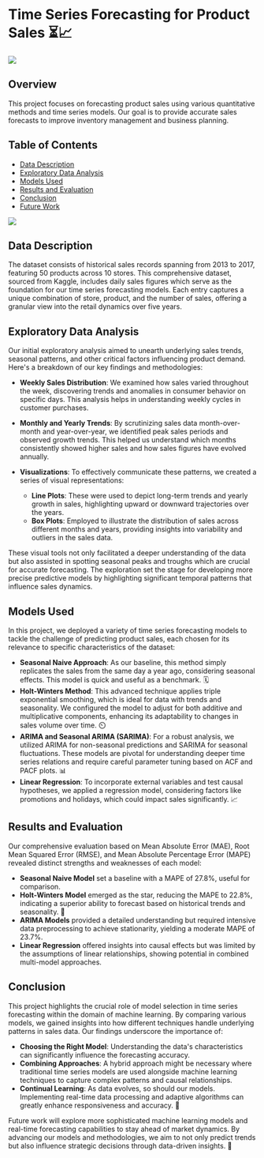 # Time Series Forecasting for Product Sales ⏳📈

<img src ='https://miro.medium.com/v2/resize:fit:1400/format:webp/1*x6l6VMQgdQ-k1XU2XaaX7A.jpeg'>

## Overview
This project focuses on forecasting product sales using various quantitative methods and time series models. Our goal is to provide accurate sales forecasts to improve inventory management and business planning.

## Table of Contents

- [Data Description](#data-description)
- [Exploratory Data Analysis](#exploratory-data-analysis)
- [Models Used](#models-used)
- [Results and Evaluation](#results-and-evaluation)
- [Conclusion](#conclusion)
- [Future Work](#future-work)

<img src = 'https://miro.medium.com/v2/resize:fit:1400/format:webp/1*TLntcCZE8KBKE4QACbRoaw.png'>

## Data Description
The dataset consists of historical sales records spanning from 2013 to 2017, featuring 50 products across 10 stores. This comprehensive dataset, sourced from Kaggle, includes daily sales figures which serve as the foundation for our time series forecasting models. Each entry captures a unique combination of store, product, and the number of sales, offering a granular view into the retail dynamics over five years.

## Exploratory Data Analysis
Our initial exploratory analysis aimed to unearth underlying sales trends, seasonal patterns, and other critical factors influencing product demand. Here's a breakdown of our key findings and methodologies:

- **Weekly Sales Distribution**: We examined how sales varied throughout the week, discovering trends and anomalies in consumer behavior on specific days. This analysis helps in understanding weekly cycles in customer purchases.

- **Monthly and Yearly Trends**: By scrutinizing sales data month-over-month and year-over-year, we identified peak sales periods and observed growth trends. This helped us understand which months consistently showed higher sales and how sales figures have evolved annually.

- **Visualizations**: To effectively communicate these patterns, we created a series of visual representations:
  - **Line Plots**: These were used to depict long-term trends and yearly growth in sales, highlighting upward or downward trajectories over the years.
  - **Box Plots**: Employed to illustrate the distribution of sales across different months and years, providing insights into variability and outliers in the sales data.

These visual tools not only facilitated a deeper understanding of the data but also assisted in spotting seasonal peaks and troughs which are crucial for accurate forecasting. The exploration set the stage for developing more precise predictive models by highlighting significant temporal patterns that influence sales dynamics.

## Models Used
In this project, we deployed a variety of time series forecasting models to tackle the challenge of predicting product sales, each chosen for its relevance to specific characteristics of the dataset:
- **Seasonal Naive Approach**: As our baseline, this method simply replicates the sales from the same day a year ago, considering seasonal effects. This model is quick and useful as a benchmark. 🗓️
- **Holt-Winters Method**: This advanced technique applies triple exponential smoothing, which is ideal for data with trends and seasonality. We configured the model to adjust for both additive and multiplicative components, enhancing its adaptability to changes in sales volume over time. ⏲️
- **ARIMA and Seasonal ARIMA (SARIMA)**: For a robust analysis, we utilized ARIMA for non-seasonal predictions and SARIMA for seasonal fluctuations. These models are pivotal for understanding deeper time series relations and require careful parameter tuning based on ACF and PACF plots. 📊
- **Linear Regression**: To incorporate external variables and test causal hypotheses, we applied a regression model, considering factors like promotions and holidays, which could impact sales significantly. 📈

## Results and Evaluation
Our comprehensive evaluation based on Mean Absolute Error (MAE), Root Mean Squared Error (RMSE), and Mean Absolute Percentage Error (MAPE) revealed distinct strengths and weaknesses of each model:
- **Seasonal Naive Model** set a baseline with a MAPE of 27.8%, useful for comparison.
- **Holt-Winters Model** emerged as the star, reducing the MAPE to 22.8%, indicating a superior ability to forecast based on historical trends and seasonality. 🌟
- **ARIMA Models** provided a detailed understanding but required intensive data preprocessing to achieve stationarity, yielding a moderate MAPE of 23.7%.
- **Linear Regression** offered insights into causal effects but was limited by the assumptions of linear relationships, showing potential in combined multi-model approaches.

## Conclusion
This project highlights the crucial role of model selection in time series forecasting within the domain of machine learning. By comparing various models, we gained insights into how different techniques handle underlying patterns in sales data. Our findings underscore the importance of:
- **Choosing the Right Model**: Understanding the data's characteristics can significantly influence the forecasting accuracy.
- **Combining Approaches**: A hybrid approach might be necessary where traditional time series models are used alongside machine learning techniques to capture complex patterns and causal relationships.
- **Continual Learning**: As data evolves, so should our models. Implementing real-time data processing and adaptive algorithms can greatly enhance responsiveness and accuracy. 🔄

Future work will explore more sophisticated machine learning models and real-time forecasting capabilities to stay ahead of market dynamics. By advancing our models and methodologies, we aim to not only predict trends but also influence strategic decisions through data-driven insights. 🚀

